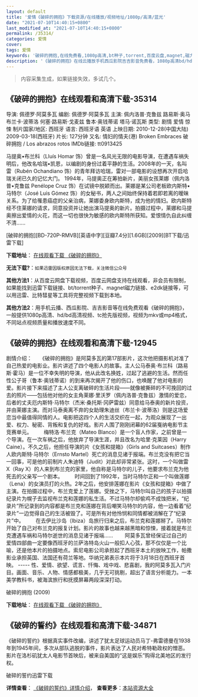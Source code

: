 ```yaml
---
layout: default
title: '爱情《破碎的拥抱》下载资源/在线播放/视频地址/1080p/高清/蓝光'
date: "2021-07-10T14:40:15+0800"
last_modified_at: "2021-07-10T14:40:15+0800"
permalink: /35314/
categories: 爱情
cover:
tags: 爱情
keywords: '破碎的拥抱,在线免费看,1080p高清,bt种子,torrent,百度云盘,magnet,磁力链,迅雷下载资源'
description: '《破碎的拥抱》在线云播放手机西瓜影院吉吉影音免费看，1080p高清bd/hd未删减完整版和tc抢先枪版，mkv/mp4格式，附带bt/torrent种子、magnet/磁力链、百度云盘、网盘资源迅雷下载链接'
---
```


>内容采集生成，如果链接失效，多试几个。


## 《破碎的拥抱》在线观看和高清下载-35314

导演: 佩德罗·阿莫多瓦 编剧: 佩德罗·阿莫多瓦 主演: 佩内洛普·克鲁兹 路易斯·奥马 布兰卡·波蒂洛 何塞·路易斯·戈麦兹 鲁本·奥钱蒂诺 塔马·诺瓦斯 类型: 剧情 爱情 惊悚 制片国家/地区: 西班牙 语言: 西班牙语 英语 上映日期: 2010-12-28(中国大陆) 2009-03-18(西班牙) 片长: 127分钟 又名: 情妇的情夫(港) Broken Embraces 破碎拥抱 / Los abrazos rotos IMDb链接: tt0913425

马提奥•布兰科（Lluís Homar 饰）曾是一名风光无限的电影导演，在遭遇车祸失明后，他改名哈瑞•凯恩，以编剧的身份过着平静的生活。2008年的一天，名叫雷（Rubén Ochandiano 饰）的青年拜访哈瑞，雷对一部电影的设想再次开启哈瑞关闭已久的记忆大门。 1994年，马提奥正在筹拍新片，美丽女孩莱娜（佩内洛普•克鲁兹 Penélope Cruz 饰）在试镜中脱颖而出。莱娜是某公司老板欧内斯特•马特尔（José Luis Gómez 饰）的女秘书，两人之间始终保持着若即若离的暧昧关系。为了给罹患癌症的父亲治病，莱娜委身欧内斯特，成为他的情妇。欧内斯特经不住莱娜的请求，同意投资并让她出演马提奥的新片。拍摄过程中，莱娜和马提奥擦出爱情的火花，而这一切也很快为敏感的欧内斯特所获知。爱恨情仇自此纠缠不清……


[破碎的拥抱][BD-720P-RMVB][英语中字][豆瓣7.4分][1.6GB][2009][BT下载/迅雷下载]

**下载地址**： [在线观看下载 《破碎的拥抱》](https://www.btdx8.com/torrent/los_abrazos_rotos_2009.html) 


**无法下载?**：`如果迅雷因版权原因无法下载，关注微信公众号 `

**其他方法1**：从百度云网盘下载视频，百度云网盘支持在线观看，非会员有限制，如果能找到迅雷下载链接、bt/torrent种子、magnet磁力链接、e2dk链接等，可以用迅雷、比特彗星等工具将完整视频下载到本地。

**其他方法2**：用手机云播、西瓜影院、吉吉影音等在线免费观看《破碎的拥抱》，一般提供1080p高清、hd/bd高清视频、tc抢先版视频，视频为mkv或mp4格式，不同站点视频质量和播放速度不同。


## 《破碎的拥抱》在线观看和高清下载-12945

剧情介绍：　　《破碎的拥抱》是阿莫多瓦的第17部影片，这次他把摄影机对准了自己热爱的电影业。影片讲述了四个电影人的故事。主人公马泰奥·布兰科（路易斯·霍马）是一位不幸失明的导演，他从此改名换姓，过起了逃避的生活。然而任性公子哥（鲁本·奥钱蒂诺）的到来再次揭开了他的伤口，也唤醒了他对电影的爱。影片接下来描述了主人公支离破碎的生活片段——就像被撕碎的不可挽回的过去的照片——包括他对他的女主角莱娜·里沃罗（佩内洛普·克鲁兹）激情的爱恋，后者的丈夫厄内斯特·马特尔（杰米·桑托斯·冈萨雷兹）同意给马泰奥的新片投资，并由莱娜主演。而对马泰奥离不弃的女助理朱迪丝（布兰卡·波蒂洛）则是这场爱恋当中最值得同情的人。电影把这四个人的生活交织在一起，为观众展现了一出爱、权力、秘密、背叛和复仇的好戏。影片人围了刚刚闭幕的62届戛纳电影节主竞赛单元。 　　梅特洛·布兰克（Mateo Blanco）是一个盲人作家，之前曾是一个导演。在一次车祸之后，他放弃了导演生涯，并且改名为哈里·克莱因（Harry Caine）。不久之后，他担任导演的片《女孩和提箱》（Girls and Suitcases）制作人欧内斯特·马特尔（Ernsto Martel）死亡的消息见诸于报端。布兰克没有把它当一回事，可是他的前制片人朱迪特（Judit）对此却非常紧张。这时，一个叫做雷X（Ray X）的人来到布兰克的家里，他自称是马特尔的儿子，他要求布兰克为他死去的父亲写一个剧本。 　　时间回到了1992年，当时马特尔正和一个叫做莲娜（Lena）的女演员打的火热。2年之后，他安排莲娜在影片《女孩和提箱》中做了主演。在拍摄过程中，布兰克爱上了莲娜。受挫之下，马特尔叫自己的孩子以拍摄纪录片为幌子去监视布兰克和莲娜的私生活。不过马特尔却偷鸡不成蚀把米，“纪录片”所记录到的内容都是布兰克和莲娜在背后嘲笑马特尔的内容，他一边看着“纪录片”一边觉得自己的生活被毁了。可是所有对他怜悯和同情都被消解在了“纪录片”中。 　　在去伊比沙岛（Ibiza）岛旅行归来之后，布兰克和莲娜掰了。马特尔开始了自己对布兰克的报复计划。影片的故事也越来越黑暗和惊悚，接着就是布兰克遭遇车祸和马特尔逝世的消息见诸于报端…… 　　阿莫多瓦曾经保证过自己的爱情四部曲一定要像西班牙的兰萨洛特岛火山一般扣人心弦，那不仅仅是一个比喻，还是他本片的拍摄地点。索尼电影公司承担起了西班牙本土的放映工作，帕撒影业承担英国、法国还有荷兰等地。华纳兄弟表示本片将于3月18日在西班牙首映。 ----- 性、爱情、欲望、谎言、忏悔、戏中戏、悲喜剧，我的阿莫多瓦入门片目。画面、音乐、人物、情感都极美，几乎无可挑剔，超出了语言分析能力。一本美学教科书，被海滨旅行和抚摸屏幕两段深深打动。


破碎的拥抱 (2009)

**下载地址**： [在线观看下载 《破碎的拥抱》](https://www.btbtdy.me/btdy/dy6317.html) 


## 《破碎的誓约》在线观看和高清下载-34871

《破碎的誓约》根据真实事件改编，讲述了犹太足球运动员马丁-弗雷德曼在1938年到1945年间，多次从部队逃脱的事件，影片表达了人民对希特勒政权的憎恶。影片在洛杉矶犹太人电影节首映后，被来自美国的&ldquo;这是娱乐”购得北美地区的发行权。


破碎的誓约迅雷下载

**详情查看**： [《破碎的誓约》详情介绍](/movie/34871/)， **查看更多**：[本站资源大全](/movie/t/all/)

